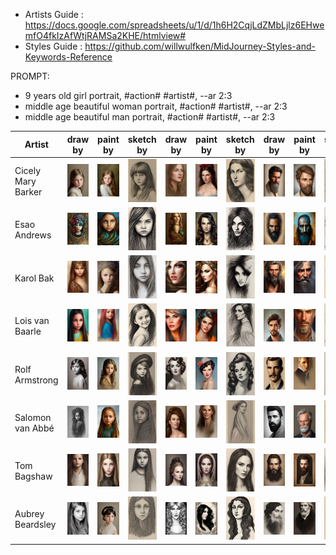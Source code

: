 * Artists Guide : https://docs.google.com/spreadsheets/u/1/d/1h6H2CqjLdZMbLjlz6EHwemfO4fkIzAfWtjRAMSa2KHE/htmlview#
* Styles Guide  : https://github.com/willwulfken/MidJourney-Styles-and-Keywords-Reference

PROMPT: 
* 9 years old girl portrait, #action# #artist#, --ar 2:3 
* middle age beautiful woman portrait, #action# #artist#, --ar 2:3
* middle age beautiful man portrait, #action# #artist#, --ar 2:3

| Artist | draw by | paint by | sketch by | draw by | paint by | sketch by | draw by | paint by | sketch by |
| --- | --- | --- | --- | --- | --- | --- | --- | --- | --- |
| Cicely Mary Barker | <img src="./Assets/Caracters/DrawBy/Child/CicelyMaryBarker.jpg" width="100"> | <img src="./Assets/Caracters/PaintBy/Child/CicelyMaryBarker.jpg" width="100"> | <img src="./Assets/Caracters/SketchBy/Child/CicelyMaryBarker.jpg" width="100"> | <img src="./Assets/Caracters/DrawBy/Woman/CicelyMaryBarker.jpg" width="100"> | <img src="./Assets/Caracters/PaintBy/Woman/CicelyMaryBarker.jpg" width="100"> | <img src="./Assets/Caracters/SketchBy/Woman/CicelyMaryBarker.jpg" width="100"> | <img src="./Assets/Caracters/DrawBy/Man/CicelyMaryBarker.jpg" width="100"> | <img src="./Assets/Caracters/PaintBy/Man/CicelyMaryBarker.jpg" width="100"> | <img src="./Assets/Caracters/SketchBy/Man/CicelyMaryBarker.jpg" width="100"> |
| Esao Andrews | <img src="./Assets/Caracters/DrawBy/Child/EsaoAndrews.jpg" width="100"> | <img src="./Assets/Caracters/PaintBy/Child/EsaoAndrews.jpg" width="100"> | <img src="./Assets/Caracters/SketchBy/Child/EsaoAndrews.jpg" width="100"> | <img src="./Assets/Caracters/DrawBy/Woman/EsaoAndrews.jpg" width="100"> | <img src="./Assets/Caracters/PaintBy/Woman/EsaoAndrews.jpg" width="100"> | <img src="./Assets/Caracters/SketchBy/Woman/EsaoAndrews.jpg" width="100"> | <img src="./Assets/Caracters/DrawBy/Man/EsaoAndrews.jpg" width="100"> | <img src="./Assets/Caracters/PaintBy/Man/EsaoAndrews.jpg" width="100"> | <img src="./Assets/Caracters/SketchBy/Man/EsaoAndrews.jpg" width="100"> |
| Karol Bak| <img src="./Assets/Caracters/DrawBy/Child/KarolBak.jpg" width="100"> | <img src="./Assets/Caracters/PaintBy/Child/KarolBak.jpg" width="100"> | <img src="./Assets/Caracters/SketchBy/Child/KarolBak.jpg" width="100"> | <img src="./Assets/Caracters/DrawBy/Woman/KarolBak.jpg" width="100"> | <img src="./Assets/Caracters/PaintBy/Woman/KarolBak.jpg" width="100"> | <img src="./Assets/Caracters/SketchBy/Woman/KarolBak.jpg" width="100"> | <img src="./Assets/Caracters/DrawBy/Man/KarolBak.jpg" width="100"> | <img src="./Assets/Caracters/PaintBy/Man/KarolBak.jpg" width="100"> | <img src="./Assets/Caracters/SketchBy/Man/KarolBak.jpg" width="100"> |
| Lois van Baarle | <img src="./Assets/Caracters/DrawBy/Child/LoisVanBaarle.jpg" width="100"> | <img src="./Assets/Caracters/PaintBy/Child/LoisVanBaarle.jpg" width="100"> | <img src="./Assets/Caracters/SketchBy/Child/LoisVanBaarle.jpg" width="100"> | <img src="./Assets/Caracters/DrawBy/Woman/LoisVanBaarle.jpg" width="100"> | <img src="./Assets/Caracters/PaintBy/Woman/LoisVanBaarle.jpg" width="100"> | <img src="./Assets/Caracters/SketchBy/Woman/LoisVanBaarle.jpg" width="100"> | <img src="./Assets/Caracters/DrawBy/Man/LoisVanBaarle.jpg" width="100"> | <img src="./Assets/Caracters/PaintBy/Man/LoisVanBaarle.jpg" width="100"> | <img src="./Assets/Caracters/SketchBy/Man/LoisVanBaarle.jpg" width="100"> |
| Rolf Armstrong | <img src="./Assets/Caracters/DrawBy/Child/RolfArmstrong.jpg" width="100"> | <img src="./Assets/Caracters/PaintBy/Child/RolfArmstrong.jpg" width="100"> | <img src="./Assets/Caracters/SketchBy/Child/RolfArmstrong.jpg" width="100"> | <img src="./Assets/Caracters/DrawBy/Woman/RolfArmstrong.jpg" width="100"> | <img src="./Assets/Caracters/PaintBy/Woman/RolfArmstrong.jpg" width="100"> | <img src="./Assets/Caracters/SketchBy/Woman/RolfArmstrong.jpg" width="100"> | <img src="./Assets/Caracters/DrawBy/Man/RolfArmstrong.jpg" width="100"> | <img src="./Assets/Caracters/PaintBy/Man/RolfArmstrong.jpg" width="100"> | <img src="./Assets/Caracters/SketchBy/Man/RolfArmstrong.jpg" width="100"> |
| Salomon van Abbé | <img src="./Assets/Caracters/DrawBy/Child/SalomonVanAbbe.jpg" width="100"> | <img src="./Assets/Caracters/PaintBy/Child/SalomonVanAbbe.jpg" width="100"> | <img src="./Assets/Caracters/SketchBy/Child/SalomonVanAbbe.jpg" width="100"> | <img src="./Assets/Caracters/DrawBy/Woman/SalomonVanAbbe.jpg" width="100"> | <img src="./Assets/Caracters/PaintBy/Woman/SalomonVanAbbe.jpg" width="100"> | <img src="./Assets/Caracters/SketchBy/Woman/SalomonVanAbbe.jpg" width="100"> | <img src="./Assets/Caracters/DrawBy/Man/SalomonVanAbbe.jpg" width="100"> | <img src="./Assets/Caracters/PaintBy/Man/SalomonVanAbbe.jpg" width="100"> | <img src="./Assets/Caracters/SketchBy/Man/SalomonVanAbbe.jpg" width="100"> |
| Tom Bagshaw | <img src="./Assets/Caracters/DrawBy/Child/TomBagshaw.jpg" width="100"> | <img src="./Assets/Caracters/PaintBy/Child/TomBagshaw.jpg" width="100"> | <img src="./Assets/Caracters/SketchBy/Child/TomBagshaw.jpg" width="100"> | <img src="./Assets/Caracters/DrawBy/Woman/TomBagshaw.jpg" width="100"> | <img src="./Assets/Caracters/PaintBy/Woman/TomBagshaw.jpg" width="100"> | <img src="./Assets/Caracters/SketchBy/Woman/TomBagshaw.jpg" width="100"> | <img src="./Assets/Caracters/DrawBy/Man/TomBagshaw.jpg" width="100"> | <img src="./Assets/Caracters/PaintBy/Man/TomBagshaw.jpg" width="100"> | <img src="./Assets/Caracters/SketchBy/Man/TomBagshaw.jpg" width="100"> |
| Aubrey Beardsley | <img src="./Assets/Caracters/DrawBy/Child/AubreyBeardsley.jpg" width="100"> | <img src="./Assets/Caracters/PaintBy/Child/AubreyBeardsley.jpg" width="100"> | <img src="./Assets/Caracters/SketchBy/Child/AubreyBeardsley.jpg" width="100"> | <img src="./Assets/Caracters/DrawBy/Woman/AubreyBeardsley.jpg" width="100"> | <img src="./Assets/Caracters/PaintBy/Woman/AubreyBeardsley.jpg" width="100"> | <img src="./Assets/Caracters/SketchBy/Woman/AubreyBeardsley.jpg" width="100"> | <img src="./Assets/Caracters/DrawBy/Man/AubreyBeardsley.jpg" width="100"> | <img src="./Assets/Caracters/PaintBy/Man/AubreyBeardsley.jpg" width="100"> | <img src="./Assets/Caracters/SketchBy/Man/AubreyBeardsley.jpg" width="100"> |
